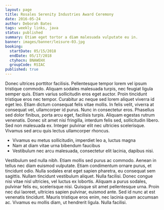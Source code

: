 ```yaml
---
layout: page
title: Rosales Serenity Industries Award Ceremony
date: 2016-05-24
author: Deborah Bates
tags: weekly links, java
status: published
summary: Etiam eget tortor a diam malesuada vulputate eu in.
banner: images/banner/leisure-03.jpg
booking:
  startDate: 05/15/2018
  endDate: 05/17/2018
  ctyhocn: BNAWEHX
  groupCode: RSIAC
published: true
---
```

Donec ultrices porttitor facilisis. Pellentesque tempor lorem vel ipsum tristique commodo. Aliquam sodales malesuada turpis, nec feugiat ligula semper quis. Etiam varius sollicitudin eros eget auctor. Proin tincidunt tristique eros nec tempor. Curabitur ac neque sed lorem aliquet viverra id eget leo. Etiam dictum consequat felis vitae mollis. In felis velit, viverra at consequat vel, ullamcorper id purus. Nunc in consectetur eros. Phasellus sed dolor finibus, porta arcu eget, facilisis turpis. Aliquam egestas rutrum venenatis. Donec sit amet nisi fringilla, interdum felis sed, sollicitudin libero. Sed non malesuada ex. Integer pulvinar elit nec ultricies scelerisque. Vivamus sed arcu quis lectus ullamcorper rhoncus.

* Vivamus eu metus sollicitudin, imperdiet leo a, luctus magna
* Nam at diam vitae urna bibendum faucibus
* Vestibulum nec arcu malesuada, consectetur elit lacinia, dapibus nisi.

Vestibulum sed nulla nibh. Etiam mollis sed purus ac commodo. Aenean in tellus nec diam euismod vulputate. Etiam condimentum ornare purus, et tincidunt odio. Nulla sodales erat eget sapien pharetra, eu consequat sem sagittis. Nullam tincidunt vestibulum aliquet. Nulla facilisi. Donec congue nisi vitae nisl ultricies, vel luctus ex lobortis. Aliquam a purus sodales, pulvinar felis eu, scelerisque nisi. Quisque sit amet pellentesque urna. Proin nec dui laoreet, ultricies sapien pulvinar, euismod ante. Sed id nunc at est venenatis tincidunt. Mauris tristique eros enim, nec lacinia quam accumsan ac. Vivamus eu mollis diam, ut hendrerit ligula. Nulla facilisi.
